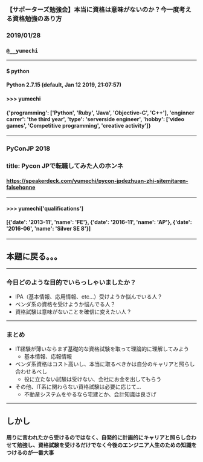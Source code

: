 ### 【サポーターズ勉強会】本当に資格は意味がないのか？今一度考える資格勉強のあり方
### 2019/01/28
### `@__yumechi`

---

#### $ python
#### Python 2.7.15 (default, Jan 12 2019, 21:07:57)
#### >>> yumechi
#### {'programming': ['Python', 'Ruby', 'Java', 'Objective-C', 'C++'], 'enginner carrer': 'the third year', 'type': 'serverside engineer', 'hobby': ['video games', 'Competitive programming', 'creative activity']}

---

### PyConJP 2018
### title: Pycon JPで転職してみた人のホンネ
#### https://speakerdeck.com/yumechi/pycon-jpdezhuan-zhi-sitemitaren-falsehonne

---

#### >>> yumechi['qualifications']
#### [{'date': '2013-11', 'name': 'FE'}, {'date': '2016-11', 'name': 'AP'}, {'date': '2016-06', 'name': 'Silver SE 8'}]

---

## 本題に戻る。。。

---

### 今日どのような目的でいらっしゃいましたか？

* IPA（基本情報、応用情報、etc...）受けようか悩んでいる人？
* ベンダ系の資格を受けようか悩んでる人？
* 資格試験は意味がないことを確信に変えたい人？

---

### まとめ

* IT経験が薄いならまず基礎的な資格試験を取って理論的に理解してみよう
    * 基本情報、応報情報
* ベンダ系資格はコスト高いし、本当に取るべきかは自分のキャリアと照らし合わせるべし
    * 役に立たない試験は受けない、会社にお金を出してもらう
* その他、IT系に関わらない資格試験は必要に応じて…
    * 不動産システムをやるなら宅建とか、会計知識は良さげ

---

## しかし
#### 周りに言われたから受けるのではなく、自発的に計画的にキャリアと照らし合わせて勉強し、資格試験を受けるだけでなく今後のエンジニア人生のための知識をつけるのが一番大事



